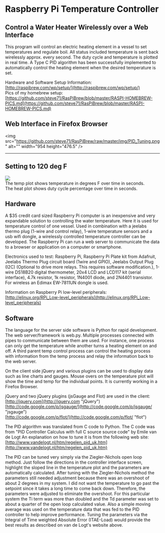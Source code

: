 # Raspberry Pi Temperature Controller

## Control a Water Heater Wirelessly over a Web Interface

This program will control an electric heating element in a vessel to set temperatures and regulate boil.  All status included temperature is sent back wirelessly approx. every second.  The duty cycle and temperature is plotted in real time.  A Type C PID algorithm has been successfully implemented to automatically control the heating element when the desired temperature is set.   

Hardware and Software Setup Information:  
[http://raspibrew.com/wp/setup/](http://raspibrew.com/wp/setup/)  
Pics of my homebrew setup:  
[https://github.com/steve71/RasPiBrew/blob/master/RASPI-HOMEBREW-PICS.md](https://github.com/steve71/RasPiBrew/blob/master/RASPI-HOMEBREW-PICS.md)

## Web Interface in Firefox Browser

<img src="https://github.com/steve71/RasPiBrew/raw/master/img/PID_Tuning.png" alt="" width="954 height="476.5" /> 

----------

## Setting to 120 deg F

![](https://github.com/steve71/RasPiBrew/raw/master/img/PID_Temp_Control.png)  
The temp plot shows temperature in degrees F over time in seconds.  
The heat plot shows duty cycle percentage over time in seconds.

## Hardware

A $35 credit card sized Raspberry Pi computer is an inexpensive and very expandable solution to controlling the water temperature.  Here it is used for temperature control of one vessel.  Used in combination with a jeelabs thermo plug (1-wire and control relay), 1-wire temperature sensors and a usb wifi dongle, a wirelessly controlled temperature controller can be developed.  The Raspberry Pi can run a web server to communicate the data to a browser or application on a computer or smartphone.

Electronics used to test: Raspberry Pi, Raspberry Pi Plate kit from Adafruit, Jeelabs Thermo Plug circuit board (1wire and GPIO), Jeelabs Output Plug (I2C) (Optional to drive more relays. This requires software modification.), 1-wire DS18B20 digital thermometer, 20x4 LCD and LCD117 kit (serial interface), 4.7k resistor, 1k resistor, 1N4001 diode, and 2N4401 transistor.  For wireless an Edimax EW-7811UN dongle is used.

Information on Raspberry Pi low-level peripherals:  
[http://elinux.org/RPi_Low-level_peripherals](http://elinux.org/RPi_Low-level_peripherals)


## Software

The language for the server side software is Python for rapid development.  The web server/framework is web.py.  Multiple processes connected with pipes to communicate between them are used.  For instance, one process can only get the temperature while another turns a heating element on and off.  A third parent temp control process can control the heating process with information from the temp process and relay the information back to the web server.

On the client side jQuery and various plugins can be used to display data such as line charts and gauges. Mouse overs on the temperature plot will show the time and temp for the individual points.  It is currently working in a Firefox Browser.   

jQuery and two jQuery plugins (jsGauge and Flot) are used in the client:  
[http://jquery.com](http://jquery.com "jQuery")  
[http://code.google.com/p/jsgauge/](http://code.google.com/p/jsgauge/ "jsgauge")  
[http://code.google.com/p/flot/](http://code.google.com/p/flot/ "flot")  

The PID algorithm was translated from C code to Python.  The C code was from "PID Controller Calculus with full C source source code" by Emile van de Logt
An explanation on how to tune it is from the following web site:  
[http://www.vandelogt.nl/htm/regelen_pid_uk.htm](http://www.vandelogt.nl/htm/regelen_pid_uk.htm)  

The PID can be tuned very simply via the Ziegler-Nichols open loop method.  Just follow the directions in the controller interface screen, highlight the sloped line in the temperature plot and the parameters are automatically calculated.  After tuning with the Ziegler-Nichols method the parameters still needed adjustment because there was an overshoot of about 2 degrees in my system. I did not want the temperature to go past the setpoint since it takes a long time to come back down. Therefore, the parameters were adjusted to eliminate the overshoot.  For this particular system the Ti term was more than doubled and the Td parameter was set to about a quarter of the open loop calculated value.  Also a simple moving average was used on the temperature data that was fed to the PID controller to help improve performance.  Tuning the parameters via the Integral of Time weighted Absolute Error (ITAE-Load) would provide the best results as described on van de Logt's website above.


